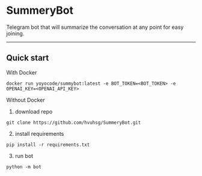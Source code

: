 # SummeryBot
Telegram bot that will summarize the conversation at any point for easy joining.

---

## Quick start
With Docker
```commandline
docker run yoyocode/summybot:latest -e BOT_TOKEN=<BOT_TOKEN> -e OPENAI_KEY=<OPENAI_API_KEY>
```

Without Docker
1. download repo
```commandline
git clone https://github.com/hvuhsg/SummeryBot.git
```
2. install requirements
```commandline
pip install -r requirements.txt
```
3. run bot
```commandline
python -m bot
```

